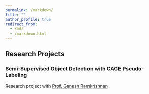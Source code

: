 ```yaml
---
permalink: /markdown/
title: ""
author_profile: true
redirect_from: 
  - /md/
  - /markdown.html
---
```


## Research Projects
### Semi-Supervised Object Detection with CAGE Pseudo-Labeling
Research project with [Prof. Ganesh Ramkrishnan](https://www.cse.iitb.ac.in/~ganesh/)



